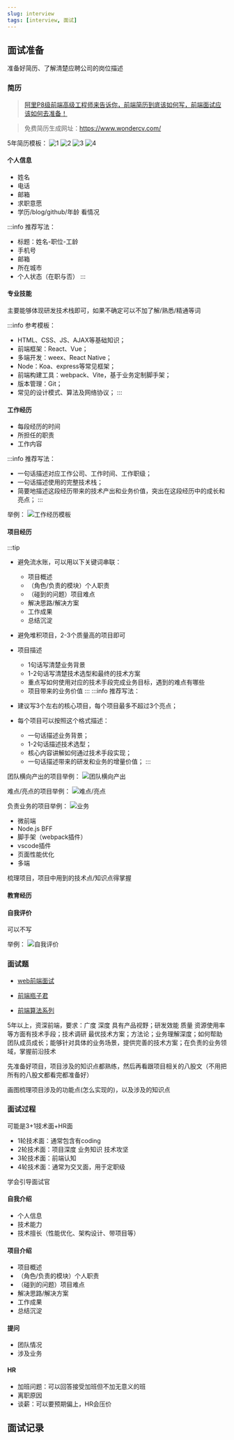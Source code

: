 ```yaml
---
slug: interview
tags: [interview, 面试]
---
```


## 面试准备
准备好简历、了解清楚应聘公司的岗位描述

### 简历
> [阿里P8级前端高级工程师来告诉你，前端简历到底该如何写，前端面试应该如何去准备！](https://www.bilibili.com/video/BV1v34y1M7q2/?p=2&spm_id_from=pageDriver&vd_source=8c097a1f02a5d77f973c5834be4c8ab6)

> 免费简历生成网址：https://www.wondercv.com/

5年简历模板：
![1](images/5年简历模板1.png)
![2](images/5年简历模板2.png)
![3](images/5年简历模板3.png)
![4](images/5年简历模板4.png)

#### 个人信息
- 姓名
- 电话
- 邮箱
- 求职意愿
- 学历/blog/github/年龄 看情况

:::info
推荐写法：
- 标题：姓名-职位-工龄
- 手机号
- 邮箱
- 所在城市
- 个人状态（在职与否）
:::

#### 专业技能
主要能够体现研发技术栈即可，如果不确定可以不加了解/熟悉/精通等词

:::info
参考模板：
- HTML、CSS、JS、AJAX等基础知识；
- 前端框架：React、Vue；
- 多端开发：weex、React Native；
- Node：Koa、express等常见框架；
- 前端构建工具：webpack、Vite，基于业务定制脚手架；
- 版本管理：Git；
- 常见的设计模式、算法及网络协议；
:::

#### 工作经历
- 每段经历的时间
- 所担任的职责
- 工作内容

:::info
推荐写法：
- 一句话描述对应工作公司、工作时间、工作职级；
- 一句话描述使用的完整技术栈；
- 简要地描述这段经历带来的技术产出和业务价值，突出在这段经历中的成长和亮点；
:::

举例：
![工作经历模板](images/工作经历.png)

#### 项目经历
:::tip
- 避免流水账，可以用以下关键词串联：
  - 项目概述
  - （角色/负责的模块）个人职责
  - （碰到的问题）项目难点
  - 解决思路/解决方案
  - 工作成果
  - 总结沉淀

- 避免堆积项目，2-3个质量高的项目即可

- 项目描述
  - 1句话写清楚业务背景
  - 1-2句话写清楚技术选型和最终的技术方案
  - 重点写如何使用对应的技术手段完成业务目标，遇到的难点有哪些
  - 项目带来的业务价值
:::
:::info
推荐写法：
- 建议写3个左右的核心项目，每个项目最多不超过3个亮点；
- 每个项目可以按照这个格式描述：
  - 一句话描述业务背景；
  - 1-2句话描述技术选型；
  - 核心内容讲解如何通过技术手段实现；
  - 一句话描述带来的研发和业务的增量价值；
:::

团队横向产出的项目举例：
![团队横向产出](images/团队横向产出.png)

难点/亮点的项目举例：
![难点/亮点](images/难点亮点.png)

负责业务的项目举例：
![业务](images/业务项目.png)

- 微前端
- Node.js BFF
- 脚手架（webpack插件）
- vscode插件
- 页面性能优化
- 多端

梳理项目，项目中用到的技术点/知识点得掌握

#### 教育经历

#### 自我评价
可以不写

举例：
![自我评价](images/自我评价.png)


### 面试题
- [web前端面试](https://github.com/febobo/web-interview)

- [前端瓶子君](https://github.com/sisterAn/blog)
- [前端算法系列](https://github.com/sisterAn/JavaScript-Algorithms)

5年以上，资深前端，要求：广度 深度 具有产品视野；研发效能 质量 资源使用率等方面有技术手段；技术调研 最优技术方案；方法论；业务理解深度；如何帮助团队成员成长；能够针对具体的业务场景，提供完善的技术方案；在负责的业务领域，掌握前沿技术

先准备好项目，项目涉及的知识点都熟练，然后再看跟项目相关的八股文（不用把所有的八股文都看完都准备好）

画图梳理项目涉及的功能点(怎么实现的)，以及涉及的知识点

### 面试过程
可能是3+1技术面+HR面

- 1轮技术面：通常包含有coding
- 2轮技术面：项目深度 业务知识 技术攻坚
- 3轮技术面：前端认知
- 4轮技术面：通常为交叉面，用于定职级

学会引导面试官
#### 自我介绍
- 个人信息
- 技术能力
- 技术擅长（性能优化、架构设计、带项目等）

#### 项目介绍
- 项目概述
- （角色/负责的模块）个人职责
- （碰到的问题）项目难点
- 解决思路/解决方案
- 工作成果
- 总结沉淀

#### 提问
- 团队情况
- 涉及业务

#### HR
- 加班问题：可以回答接受加班但不加无意义的班
- 离职原因
- 谈薪：可以要预期偏上，HR会压价

## 面试记录